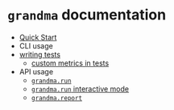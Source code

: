 # `grandma` documentation

* [Quick Start](../README.md)
* CLI usage
* [writing tests](test-files.md)
  * [custom metrics in tests](test-custom-metrics.md)
* API usage
  * [`grandma.run`](api-grandma-run.md)
  * [`grandma.run` interactive mode](api-grandma-run-interactive.md)
  * [`grandma.report`](api-grandma-report.md)
